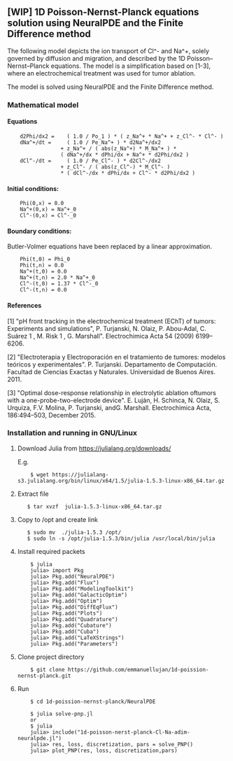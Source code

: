 ## [WIP] 1D Poisson-Nernst-Planck equations solution using NeuralPDE and the Finite Difference method

The following model depicts the ion transport of Cl^- and Na^+, solely governed by diffusion and migration, and described by the 1D Poisson–Nernst–Planck equations. The model is a simplification based on [1-3], where an electrochemical treatment was used for tumor ablation.

The model is solved using NeuralPDE and the Finite Difference method.

###   Mathematical model

####   Equations
        d2Phi/dx2 =    ( 1.0 / Po_1 ) * ( z_Na^+ * Na^+ + z_Cl^- * Cl^- )
        dNa^+/dt =     ( 1.0 / Pe_Na^+ ) * d2Na^+/dx2 
                     + z_Na^+ / ( abs(z_Na^+) * M_Na^+ ) *
                     ( dNa^+/dx * dPhi/dx + Na^+ * d2Phi/dx2 )
        dCl^-/dt =     ( 1.0 / Pe_Cl^- ) * d2Cl^-/dx2
                     + z_Cl^- / ( abs(z_Cl^-) * M_Cl^- ) 
                     * ( dCl^-/dx * dPhi/dx + Cl^- * d2Phi/dx2 )

#### Initial conditions:
        Phi(0,x) = 0.0
        Na^+(0,x) = Na^+_0
        Cl^-(0,x) = Cl^-_0

#### Boundary conditions:

Butler-Volmer equations have been replaced by a linear approximation.

        Phi(t,0) = Phi_0
        Phi(t,n) = 0.0
        Na^+(t,0) = 0.0
        Na^+(t,n) = 2.0 * Na^+_0
        Cl^-(t,0) = 1.37 * Cl^-_0
        Cl^-(t,n) = 0.0
        
#### References 

[1] "pH front tracking in the electrochemical treatment (EChT) of tumors: Experiments and simulations", 
P. Turjanski, N. Olaiz, P. Abou-Adal, C. Suárez 1 , M. Risk 1 , G. Marshall". Electrochimica Acta 54 (2009) 6199–6206.

[2] "Electroterapia y Electroporación en el tratamiento de tumores: modelos teóricos y experimentales". P. Turjanski. Departamento de Computación. Facultad de Ciencias Exactas y Naturales. Universidad de Buenos Aires. 2011.

[3] "Optimal dose-response relationship in electrolytic ablation oftumors with a one-probe-two-electrode device". E. Luján, H. Schinca, N. Olaiz, S. Urquiza, F.V. Molina, P. Turjanski, andG. Marshall. Electrochimica Acta, 186:494–503, December 2015.

        
### Installation and running in GNU/Linux

1) Download Julia from https://julialang.org/downloads/

    E.g.
    ```
        $ wget https://julialang-s3.julialang.org/bin/linux/x64/1.5/julia-1.5.3-linux-x86_64.tar.gz
     ```
2) Extract file
     ```
        $ tar xvzf  julia-1.5.3-linux-x86_64.tar.gz
     ```
3) Copy to /opt and create link
     ```
        $ sudo mv  ./julia-1.5.3 /opt/
        $ sudo ln -s /opt/julia-1.5.3/bin/julia /usr/local/bin/julia
     ```
4) Install required packets
    ```
        $ julia
        julia> import Pkg
        julia> Pkg.add("NeuralPDE")
        julia> Pkg.add("Flux")
        julia> Pkg.add("ModelingToolkit")
        julia> Pkg.add("GalacticOptim")
        julia> Pkg.add("Optim")
        julia> Pkg.add("DiffEqFlux")
        julia> Pkg.add("Plots")
        julia> Pkg.add("Quadrature")
        julia> Pkg.add("Cubature")
        julia> Pkg.add("Cuba")
        julia> Pkg.add("LaTeXStrings")
        julia> Pkg.add("Parameters")
    ```
     
4) Clone project directory
    ```
        $ git clone https://github.com/emmanuellujan/1d-poission-nernst-planck.git
     ```

4) Run
    ```
        $ cd 1d-poission-nernst-planck/NeuralPDE
        
        $ julia solve-pnp.jl
        or
        $ julia
        julia> include("1d-poisson-nerst-planck-Cl-Na-adim-neuralpde.jl")
        julia> res, loss, discretization, pars = solve_PNP()
        julia> plot_PNP(res, loss, discretization,pars)
    ```
